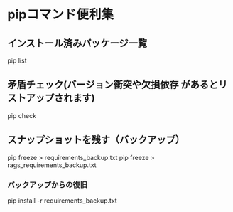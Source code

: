# pipコマンド便利集
## インストール済みパッケージ一覧
pip list
## 矛盾チェック(バージョン衝突や欠損依存 があるとリストアップされます)
pip check
## スナップショットを残す（バックアップ）
pip freeze > requirements_backup.txt
pip freeze > rags_requirements_backup.txt
### バックアップからの復旧
pip install -r requirements_backup.txt